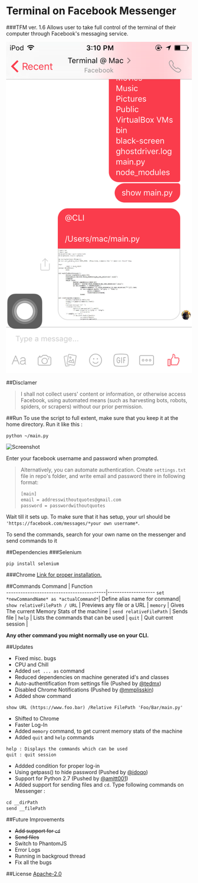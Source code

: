 # Terminal on Facebook Messenger 
###TFM ver. 1.6
Allows user to take full control of the terminal of their computer through Facebook's messaging service.

![Photo](Screenshots/IMG_2201.PNG)

##Disclamer

>I shall not collect users' content or information, or otherwise access Facebook, using automated means (such as harvesting bots, robots, spiders, or scrapers) without our prior permission.


##Run
To use the script to full extent, make sure that you keep it at the home directory.
Run it like this :
```
python ~/main.py
```
![Screenshot](Screenshots/Screenshot1.png)

Enter your facebook username and password when prompted. 

> Alternatively, you can automate authentication. Create ```settings.txt``` file in repo's folder, and write email and password there in following format:
> ```
> [main]
> email = addresswithoutquotes@gmail.com
> password = passwordwithoutquotes
> ```

Wait till it sets up. To make sure that it has setup, your url should be ```'https://facebook.com/messages/*your own username*```.

To send the commands, search for your own name on the messenger and send commands to it

##Dependencies 
###Selenium
```
pip install selenium
```
###Chrome
[Link for proper installation.](https://stackoverflow.com/questions/8255929/running-webdriver-chrome-with-selenium)

##Commands
 Command                                  | Function           
------------------------------------------|--------------------
 ```set *newCommandName* as *actualCommand*```| Define alias name for command|
 ```show relativeFilePath / URL```        | Previews any file or a URL |
 ```memory```      | Gives The current Memory Stats of the machine      |
 ```send relativeFilePath``` | Sends file     |
 ```help``` | Lists the commands that can be used |
 ```quit``` | Quit current session |

**Any other command you might normally use on your CLI.**

##Updates
 - Fixed misc. bugs 
 - CPU and Chill
 - Added ```set ... as``` command
 - Reduced dependencies on machine generated id's and classes
 -  Auto-authentification from settings file (Pushed by [@tedmx](https://github.com/tedmx))
 - Disabled Chrome Notifications (Pushed by [@mmplisskin](https://github.com/mmplisskin))
 - Added show command

 ```
 show URL (https://www.foo.bar) /Relative FilePath 'Foo/Bar/main.py'
 ```

 - Shifted to Chrome
 - Faster Log-In 
 - Added ```memory``` command, to get current memory stats of the machine
 - Added ```quit``` and ```help``` commands

 ```
 help : Displays the commands which can be used
 quit : quit session
 ```
 - Addded condition for proper log-in
 - Using getpass() to hide password (Pushed by [@idoqo](https://github.com/idoqo))
 - Support for Python 2.7 (Pushed by [@amitt001](https://github.com/amitt001))
 - Added support for sending files and ```cd```. Type following commands on Messenger :

```
cd __dirPath
send __filePath
```

##Future Improvements
- ~~Add support for ```cd```~~
- ~~Send files~~
- Switch to PhantomJS
- Error Logs
- Running in backgroud thread
- Fix all the bugs

##License
[Apache-2.0](https://opensource.org/licenses/Apache-2.0)
